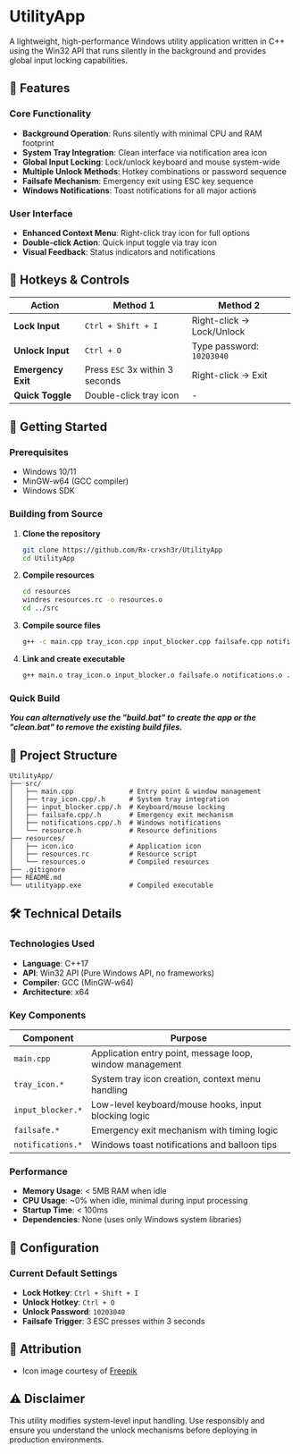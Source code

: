 # UtilityApp

A lightweight, high-performance Windows utility application written in C++ using the Win32 API that runs silently in the background and provides global input locking capabilities.

## 🎯 Features

### Core Functionality
- **Background Operation**: Runs silently with minimal CPU and RAM footprint
- **System Tray Integration**: Clean interface via notification area icon
- **Global Input Locking**: Lock/unlock keyboard and mouse system-wide
- **Multiple Unlock Methods**: Hotkey combinations or password sequence
- **Failsafe Mechanism**: Emergency exit using ESC key sequence
- **Windows Notifications**: Toast notifications for all major actions

### User Interface
- **Enhanced Context Menu**: Right-click tray icon for full options
- **Double-click Action**: Quick input toggle via tray icon
- **Visual Feedback**: Status indicators and notifications

## 🔑 Hotkeys & Controls

| Action | Method 1 | Method 2 |
|--------|----------|----------|
| **Lock Input** | `Ctrl + Shift + I` | Right-click → Lock/Unlock |
| **Unlock Input** | `Ctrl + O` | Type password: `10203040` |
| **Emergency Exit** | Press `ESC` 3x within 3 seconds | Right-click → Exit |
| **Quick Toggle** | Double-click tray icon | - |

## 🚀 Getting Started

### Prerequisites
- Windows 10/11
- MinGW-w64 (GCC compiler)
- Windows SDK

### Building from Source

1. **Clone the repository**
   ```bash
   git clone https://github.com/Rx-crxsh3r/UtilityApp
   cd UtilityApp
   ```

2. **Compile resources**
   ```bash
   cd resources
   windres resources.rc -o resources.o
   cd ../src
   ```

3. **Compile source files**
   ```bash
   g++ -c main.cpp tray_icon.cpp input_blocker.cpp failsafe.cpp notifications.cpp
   ```

4. **Link and create executable**
   ```bash
   g++ main.o tray_icon.o input_blocker.o failsafe.o notifications.o ../resources/resources.o -mwindows -luser32 -lkernel32 -lshell32 -lgdi32 -o utilityapp.exe
   ```

### Quick Build 
_**You can alternatively use the "build.bat" to create the app or the "clean.bat" to remove the existing build files.**_

## 📁 Project Structure

```
UtilityApp/
├── src/
│   ├── main.cpp              # Entry point & window management
│   ├── tray_icon.cpp/.h      # System tray integration
│   ├── input_blocker.cpp/.h  # Keyboard/mouse locking
│   ├── failsafe.cpp/.h       # Emergency exit mechanism
│   ├── notifications.cpp/.h  # Windows notifications
│   └── resource.h            # Resource definitions
├── resources/
│   ├── icon.ico              # Application icon
│   ├── resources.rc          # Resource script
│   └── resources.o           # Compiled resources
├── .gitignore
├── README.md
└── utilityapp.exe            # Compiled executable
```

## 🛠️ Technical Details

### Technologies Used
- **Language**: C++17
- **API**: Win32 API (Pure Windows API, no frameworks)
- **Compiler**: GCC (MinGW-w64)
- **Architecture**: x64

### Key Components

| Component | Purpose |
|-----------|---------|
| `main.cpp` | Application entry point, message loop, window management |
| `tray_icon.*` | System tray icon creation, context menu handling |
| `input_blocker.*` | Low-level keyboard/mouse hooks, input blocking logic |
| `failsafe.*` | Emergency exit mechanism with timing logic |
| `notifications.*` | Windows toast notifications and balloon tips |

### Performance 
- **Memory Usage**: < 5MB RAM when idle
- **CPU Usage**: ~0% when idle, minimal during input processing
- **Startup Time**: < 100ms
- **Dependencies**: None (uses only Windows system libraries)

## 🔧 Configuration

### Current Default Settings
- **Lock Hotkey**: `Ctrl + Shift + I`
- **Unlock Hotkey**: `Ctrl + O`
- **Unlock Password**: `10203040`
- **Failsafe Trigger**: 3 ESC presses within 3 seconds


## 🎨 Attribution

- Icon image courtesy of [Freepik](https://www.freepik.com)


## ⚠️ Disclaimer

This utility modifies system-level input handling. Use responsibly and ensure you understand the unlock mechanisms before deploying in production environments.